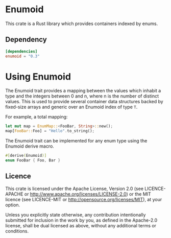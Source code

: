 Enumoid
=======

This crate is a Rust library which provides containers indexed by enums.

## Dependency

```toml
[dependencies]
enumoid = "0.3"
```

# Using Enumoid

The Enumoid trait provides a mapping between the values which inhabit a type
and the integers between 0 and n, where n is the number of distinct values.
This is used to provide several container data structures backed by fixed-size
arrays and generic over an Enumoid index of type `T`.

For example, a total mapping:

```rust
let mut map = EnumMap::<FooBar, String>::new();
map[FooBar::Foo] = "Hello".to_string();
```

The Enumoid trait can be implemented for any enum type using the Enumoid derive
macro.

```rust
#[derive(Enumoid)]
enum FooBar { Foo, Bar }
```

## Licence

This crate is licensed under the Apache License, Version 2.0 (see
LICENCE-APACHE or <http://www.apache.org/licenses/LICENSE-2.0>) or the MIT
licence (see LICENCE-MIT or <http://opensource.org/licenses/MIT>), at your
option.

Unless you explicitly state otherwise, any contribution intentionally submitted
for inclusion in the work by you, as defined in the Apache-2.0 license, shall
be dual licensed as above, without any additional terms or conditions.
